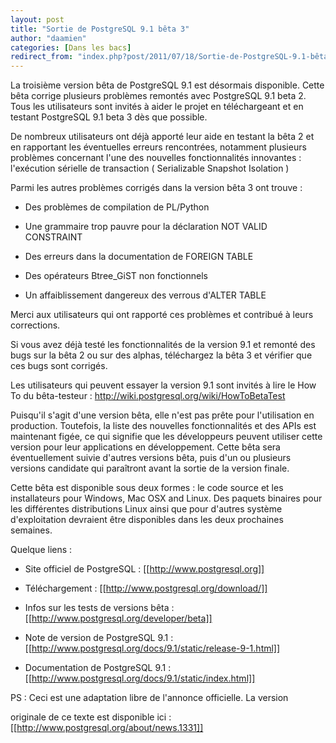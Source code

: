 ```yaml
---
layout: post
title: "Sortie de PostgreSQL 9.1 bêta 3"
author: "daamien"
categories: [Dans les bacs]
redirect_from: "index.php?post/2011/07/18/Sortie-de-PostgreSQL-9.1-bêta-3"
---
```





<!--more-->


La troisième version bêta de PostgreSQL 9.1 est désormais disponible. Cette bêta corrige plusieurs problèmes remontés avec PostgreSQL 9.1 beta 2. Tous les utilisateurs sont invités à aider le projet en téléchargeant et en testant PostgreSQL 9.1 beta 3 dès que possible.



De nombreux utilisateurs ont déjà apporté leur aide en testant la bêta 2 et en rapportant les éventuelles erreurs rencontrées, notamment plusieurs problèmes concernant l'une des nouvelles fonctionnalités innovantes  : l'exécution sérielle de transaction ( Serializable Snapshot Isolation )



Parmi les autres problèmes corrigés dans la version bêta 3 ont trouve :



* Des problèmes de compilation de PL/Python

* Une grammaire trop pauvre pour la déclaration NOT VALID CONSTRAINT

* Des erreurs dans la documentation de FOREIGN TABLE

* Des opérateurs Btree_GiST non fonctionnels

* Un affaiblissement dangereux des verrous d'ALTER TABLE



Merci  aux utilisateurs qui ont rapporté ces problèmes et contribué à leurs corrections.



Si vous avez déjà testé les fonctionnalités de la version 9.1 et remonté des bugs sur la bêta 2 ou sur des alphas, téléchargez la bêta 3 et vérifier que ces bugs sont corrigés.

Les utilisateurs qui peuvent essayer la version 9.1 sont invités à lire le How To du bêta-testeur : http://wiki.postgresql.org/wiki/HowToBetaTest



Puisqu'il s'agit d'une version bêta, elle n'est pas prête pour l'utilisation en production. Toutefois, la liste des nouvelles fonctionnalités et des APIs est maintenant figée, ce qui signifie que les développeurs peuvent utiliser cette version pour leur applications en développement. Cette bêta sera éventuellement suivie d'autres versions bêta, puis d'un ou plusieurs versions candidate qui paraîtront avant la sortie de la version finale.



Cette bêta est disponible sous deux formes : le code source et les installateurs pour Windows, Mac OSX and Linux. Des paquets binaires pour les différentes distributions Linux ainsi que pour d'autres système d'exploitation devraient être disponibles dans les deux prochaines semaines.



Quelque liens :



* Site officiel de PostgreSQL : [[http://www.postgresql.org]]

* Téléchargement : [[http://www.postgresql.org/download/]]

* Infos sur les tests de versions bêta : [[http://www.postgresql.org/developer/beta]]

* Note de version de PostgreSQL 9.1 : [[http://www.postgresql.org/docs/9.1/static/release-9-1.html]]

* Documentation de PostgreSQL 9.1 : [[http://www.postgresql.org/docs/9.1/static/index.html]]



PS : Ceci est une adaptation libre de l'annonce officielle. La version

originale de ce texte est disponible ici : [[http://www.postgresql.org/about/news.1331]]